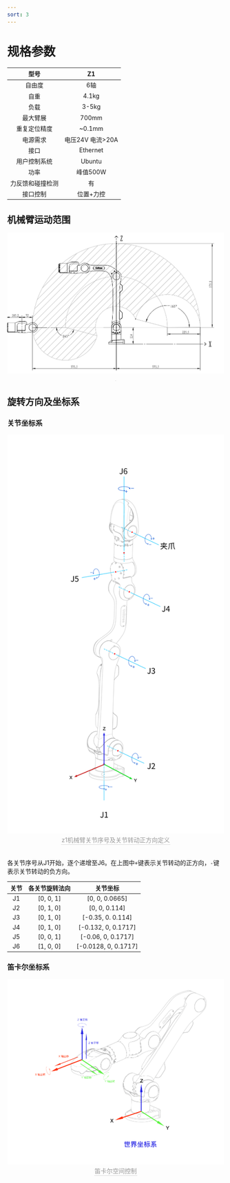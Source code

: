 ```yaml
---
sort: 3
---
```


# 规格参数

|型号|Z1|
|:-:|:-:|
|自由度|6轴|
|自重|4.1kg|
|负载|3-5kg|
|最大臂展|700mm|
|重复定位精度|~0.1mm|
|电源需求|电压24V 电流>20A|
|接口|Ethernet|
|用户控制系统|Ubuntu|
|功率|峰值500W|
|力反馈和碰撞检测|有|
|接口控制|位置+力控|

## 机械臂运动范围

<center>
<img src="../img/range.png" style="zoom:70%" alt=" 图片不见了。。。 "/>
<div style="color:orange; border-bottom: 0.1px solid #d9d9d9;
display: inline-block;
color: #999;
padding: 1px;"></div>
</center>

## 旋转方向及坐标系

### 关节坐标系

<center>
<img src="../img/cooridinate.jpg" style="zoom:100%" alt=" 图片不见了。。。 "/>
<br>
<div style="color:orange; border-bottom: 0.1px solid #d9d9d9;
display: inline-block;
color: #999;
padding: 1px;">z1机械臂关节序号及关节转动正方向定义</div>
</center>
<br>

各关节序号从J1开始，逐个递增至J6。在上图中`+`键表示关节转动的正方向，`-`键表示关节转动的负方向。

|关节|各关节旋转法向|关节坐标|
|:-:|:-:|:-:|
|J1|[0, 0, 1]|[0, 0, 0.0665]|
|J2|[0, 1, 0]|[0, 0, 0.114]|
|J3|[0, 1, 0]|[-0.35, 0. 0.114]|
|J4|[0, 1, 0]|[-0.132, 0, 0.1717]|
|J5|[0, 0, 1]|[-0.06, 0, 0.1717]|
|J6|[1, 0, 0]|[-0.0128, 0, 0.1717]|

### 笛卡尔坐标系

<center>
<img src="../img/cartesian_example.jpg" style="zoom:100%" alt=" 图片不见了。。。 "/>
<br>
<div style="color:orange; border-bottom: 0.1px solid #d9d9d9;
display: inline-block;
color: #999;
padding: 1px;">笛卡尔空间控制</div>
</center>
<br>


